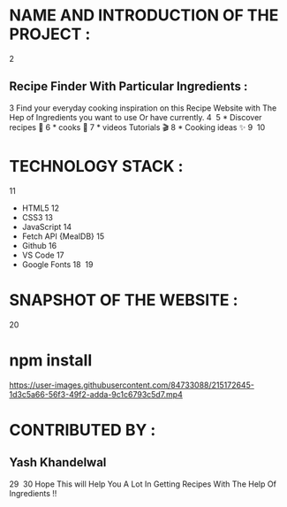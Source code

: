 # NAME AND INTRODUCTION OF THE PROJECT :
2
## Recipe Finder With Particular Ingredients :
3
    Find your everyday cooking inspiration on this Recipe Website with The Hep of Ingredients you want to use Or have currently. 
4
​
5
    * Discover recipes 🍙
6
    * cooks 🥧
7
    * videos Tutorials 🎬
8
    * Cooking ideas ✨
9
​
10
# TECHNOLOGY STACK :
11
* HTML5
12
* CSS3
13
* JavaScript
14
* Fetch API {MealDB}
15
* Github
16
* VS Code
17
* Google Fonts
18
​ 
19
# SNAPSHOT OF THE WEBSITE :
20
​


# npm install
https://user-images.githubusercontent.com/84733088/215172645-1d3c5a66-56f3-49f2-adda-9c1c6793c5d7.mp4

# CONTRIBUTED BY :

## Yash Khandelwal
29
​
30
Hope This will Help You A Lot In Getting Recipes With The Help Of Ingredients !!
